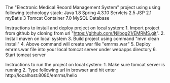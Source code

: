 The "Electronic Medical Record Management System" project using using following technology stack:
	Java 1.8
	Spring 4.3.10
	Servlets 2.5
	JSP 2.1
	myBatis 3
	Tomcat Container 7.0
	MySQL Database

Instructions to install and deploy project on local system:
	1. Import project from github by cloning from url "https://github.com/Nilbog21/EMRMS.git".
	2. Install maven on local system
	3. Build project using command "mvn clean install"
	4. Above command will create war file "emrms.war"
	5. Deploy emrms.war file into your local tomcat server under webapps directory
	6. Start tomcat server
	
Instructions to run the project on local system:
	1. Make sure tomcat server is running
	2. Type following url in browser and hit enter
		http://localhost:8080/emrms/hello